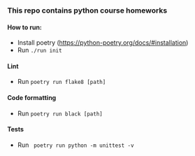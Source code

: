 ### This repo contains python course homeworks

#### How to run:
* Install poetry (https://python-poetry.org/docs/#installation)
* Run ```./run init``` 

#### Lint
* Run ```poetry run flake8 [path]```

#### Code formatting
* Run ```poetry run black [path]```

#### Tests
* Run ``` poetry run python -m unittest -v```


